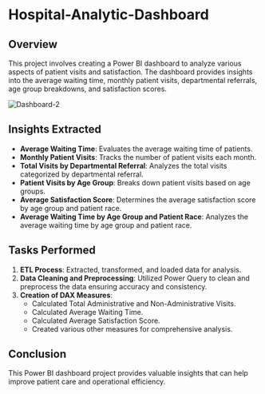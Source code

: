 # Hospital-Analytic-Dashboard

## Overview
This project involves creating a Power BI dashboard to analyze various aspects of patient visits and satisfaction. The dashboard provides insights into the average waiting time, monthly patient visits, departmental referrals, age group breakdowns, and satisfaction scores.

![Dashboard-2](https://github.com/V-s-s-23/Hospital-Analytic-Dashboard/assets/103623927/dce6fd66-03b1-4fc4-be51-42617204b87d)


## Insights Extracted
- **Average Waiting Time**: Evaluates the average waiting time of patients.
- **Monthly Patient Visits**: Tracks the number of patient visits each month.
- **Total Visits by Departmental Referral**: Analyzes the total visits categorized by departmental referral.
- **Patient Visits by Age Group**: Breaks down patient visits based on age groups.
- **Average Satisfaction Score**: Determines the average satisfaction score by age group and patient race.
- **Average Waiting Time by Age Group and Patient Race**: Analyzes the average waiting time by age group and patient race.

## Tasks Performed
1. **ETL Process**: Extracted, transformed, and loaded data for analysis.
2. **Data Cleaning and Preprocessing**: Utilized Power Query to clean and preprocess the data ensuring accuracy and consistency.
3. **Creation of DAX Measures**:
   - Calculated Total Administrative and Non-Administrative Visits.
   - Calculated Average Waiting Time.
   - Calculated Average Satisfaction Score.
   - Created various other measures for comprehensive analysis.


## Conclusion
This Power BI dashboard project provides valuable insights that can help improve patient care and operational efficiency.
